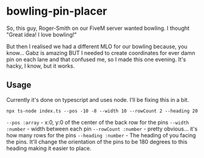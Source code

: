 # bowling-pin-placer

So, this guy, Roger-Smith on our FiveM server wanted bowling. I thought "Great idea! I love bowling!"

But then I realised we had a different MLO for our bowling because, you know... Gabz is amazing BUT I needed to create coordinates for ever damn pin on each lane and that confused me, so I made this one evening.
It's hacky, I know, but it works.



## Usage

Currently it's done on typescript and uses node. I'll be fixing this in a bit.

`npx ts-node index.ts --pos -10 -8 --width 10 --rowCount 2 --heading 20`

`--pos :array` - x:0, y:0 of the center of the back row for the pins
`--width :number` - width between each pin
`--rowCount :number` - pretty obvious... it's how many rows for the pins
`--heading :number` - The heading of you facing the pins. It'll change the orientation of the pins to be 180 degrees to this heading making it easier to place.
